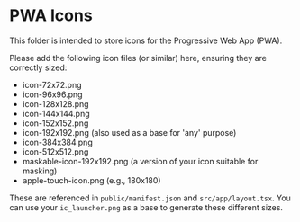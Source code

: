 # PWA Icons

This folder is intended to store icons for the Progressive Web App (PWA).

Please add the following icon files (or similar) here, ensuring they are correctly sized:
- icon-72x72.png
- icon-96x96.png
- icon-128x128.png
- icon-144x144.png
- icon-152x152.png
- icon-192x192.png (also used as a base for 'any' purpose)
- icon-384x384.png
- icon-512x512.png
- maskable-icon-192x192.png (a version of your icon suitable for masking)
- apple-touch-icon.png (e.g., 180x180)

These are referenced in `public/manifest.json` and `src/app/layout.tsx`.
You can use your `ic_launcher.png` as a base to generate these different sizes.
